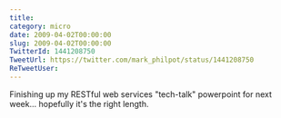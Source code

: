 ```yaml
---
title: 
category: micro
date: 2009-04-02T00:00:00
slug: 2009-04-02T00:00:00
TwitterId: 1441208750
TweetUrl: https://twitter.com/mark_philpot/status/1441208750
ReTweetUser: 
---
```


Finishing up my RESTful web services "tech-talk" powerpoint for next week... hopefully it's the right length.